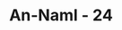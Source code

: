 ---
title: "An-Naml - 24"
no: 24
arabic_no: ٢٤
ayah: وَجَدْتُّهَا وَقَوْمَهَا يَسْجُدُوْنَ لِلشَّمْسِ مِنْ دُوْنِ اللّٰهِ وَزَيَّنَ لَهُمُ الشَّيْطٰنُ اَعْمَالَهُمْ فَصَدَّهُمْ عَنِ السَّبِيْلِ فَهُمْ لَا يَهْتَدُوْنَۙ  
translation: "Aku (burung Hud) dapati dia dan kaumnya menyembah matahari, bukan kepada Allah; dan setan telah menjadikan terasa indah bagi mereka perbuatan-perbuatan (buruk) mereka, sehingga menghalangi mereka dari jalan (Allah), maka mereka tidak mendapat petunjuk,"
tafsir: "Burung hud-hud menerangkan kepada Nabi Sulaiman tentang agama yang dianut oleh kaum Saba'. Dalam penyampaian berita itu, tampak burung hud-hud telah membandingkan agama dan perbuatan-perbuatan penduduk negeri Saba' itu, dengan kepercayaan dan agama yang diyakininya sebagai agama yang benar.\n\nHud-hud mengatakan bahwa dia mendapati raja putri itu bersama kaumnya menyembah matahari sebagai tuhan, dan mengerjakan pekerjaan-pekerjaan maksiat yang bertentangan dengan agama yang benar. Mereka melakukan yang demikian itu karena setan telah berhasil memperdaya mereka. Setan telah menjadikan pikiran dan pandangan mereka terhadap perbuatan buruk yang dilarang Allah sebagai hal yang baik dan indah. Mereka tidak lagi mengikuti ajaran-ajaran dan agama yang dibawa para rasul dahulu. Mereka tidak lagi sujud kepada Allah, tetapi kepada matahari. Oleh karena itu, mereka tidak mendapat petunjuk."
---